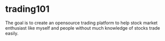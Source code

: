 # trading101
The goal is to create an opensource trading platform to help stock market enthusiast like myself and people without much knowledge of stocks trade easily.
